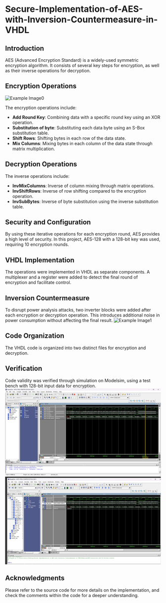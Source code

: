 # Secure-Implementation-of-AES-with-Inversion-Countermeasure-in-VHDL

## Introduction
AES (Advanced Encryption Standard) is a widely-used symmetric encryption algorithm. It consists of several key steps for encryption, as well as their inverse operations for decryption.

## Encryption Operations
![Example Image0](Images/AESalgo.png)

The encryption operations include:
- **Add Round Key**: Combining data with a specific round key using an XOR operation.
- **Substitution of byte**: Substituting each data byte using an S-Box substitution table.
- **Shift Rows**: Shifting bytes in each row of the data state.
- **Mix Columns**: Mixing bytes in each column of the data state through matrix multiplication.



## Decryption Operations
The inverse operations include:
- **InvMixColumns**: Inverse of column mixing through matrix operations.
- **InvShiftRows**: Inverse of row shifting compared to the encryption operation.
- **InvSubBytes**: Inverse of byte substitution using the inverse substitution table.

## Security and Configuration
By using these iterative operations for each encryption round, AES provides a high level of security. In this project, AES-128 with a 128-bit key was used, requiring 10 encryption rounds.

## VHDL Implementation
The operations were implemented in VHDL as separate components. A multiplexer and a register were added to detect the final round of encryption and facilitate control.

## Inversion Countermeasure
To disrupt power analysis attacks, two inverter blocks were added after each encryption or decryption operation. This introduces additional noise in power consumption without affecting the final result.
![Example Image1](Images/l'ajoutdedeuxinverseursdansdec.png)
## Code Organization
The VHDL code is organized into two distinct files for encryption and decryption. 

## Verification
Code validity was verified through simulation on Modelsim, using a test bench with 128-bit input data for encryption.
![Example Image3](Images/inc1.jpg)
![Example Image4](Images/des1.jpg)


## Acknowledgments
Please refer to the source code for more details on the implementation, and check the comments within the code for a deeper understanding.
